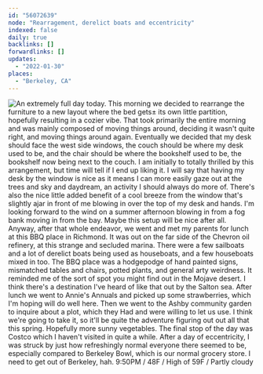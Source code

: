 ```yaml
---
id: "56072639"
node: "Rearragement, derelict boats and eccentricity"
indexed: false
daily: true
backlinks: []
forwardlinks: []
updates:
  - "2022-01-30"
places:
  - "Berkeley, CA"
---
```


![An extremely full day today. This morning we decided to rearrange the furniture to a new layout where the bed gets± its own little partition, hopefully resulting in a cozier vibe. That took primarily the entire morning and was mainly composed of moving things around, deciding it wasn't quite right, and moving things around again. Eventually we decided that my desk should face the west side windows, the couch should be where my desk used to be, and the chair should be where the bookshelf used to be, the bookshelf now being next to the couch. I am initially to totally thrilled by this arrangement, but time will tell if I end up liking it. I will say that having my desk by the window is nice as it means I can more easily gaze out at the trees and sky and daydream, an activity I should always do more of. There's also the nice little added benefit of a cool breeze from the window that's slightly ajar in front of me blowing in over the top of my desk and hands. I'm looking forward to the wind on a summer afternoon blowing in from a fog bank moving in from the bay. Maybe this setup will be nice after all. Anyway, after that whole endeavor, we went and met my parents for lunch at this BBQ place in Richmond. It was out on the far side of the Chevron oil refinery, at this strange and secluded marina. There were a few sailboats and a lot of derelict boats being used as houseboats, and a few houseboats mixed in too. The BBQ place was a hodgepodge of hand painted signs, mismatched tables and chairs, potted plants, and general arty weirdness. It reminded me of the sort of spot you might find out in the Mojave desert. I think there's a destination I've heard of like that out by the Salton sea. After lunch we went to Annie's Annuals and picked up some strawberries, which I'm hoping will do well here. Then we went to the Ashby community garden to inquire about a plot, which they Had and were willing to let us use. I think we're going to take it, so it'll be quite the adventure figuring out out all that this spring. Hopefully more sunny vegetables. The final stop of the day was Costco which I haven't visited in quite a while. After a day of eccentricity, I was struck by just how refreshingly normal everyone there seemed to be, especially  compared to Berkeley Bowl, which is our normal grocery store. I need to get out of Berkeley, hah. 9:50PM / 48F / High of 59F / Partly cloudy](images/56072639/nQwOlItGnP-daily.webp)
